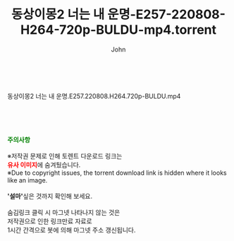 ﻿---
layout: post
title:  "동상이몽2 너는 내 운명-E257-220808-H264-720p-BULDU-mp4.torrent"
author: John
categories: [ 방송/음악 ]
tags: [  ]
image:  
description: "동상이몽2 너는 내 운명-E257-220808-H264-720p-BULDU-mp4 torrent 정보 공유"
toc: true
toc_sticky: true
---

<br>
<div class="view-img">
<a class="view_image" href="https://torrentmobile60.com/bbs/view_image.php?fn=%2Fdata%2Ffile%2Fmusic%2F3735182707_J3B4j7Yp_0ae80235a54209dc9b5ae754a488cf773cefc293.jpg" target="_blank"><img alt="" class="img-tag" content="https://torrentmobile60.com/data/file/music/3735182707_J3B4j7Yp_0ae80235a54209dc9b5ae754a488cf773cefc293.jpg" itemprop="image" src="https://torrentmobile60.com/data/file/music/thumb-3735182707_J3B4j7Yp_0ae80235a54209dc9b5ae754a488cf773cefc293_835x603.jpg"/></a></div><div class="view-content" itemprop="description">
<p>동상이몽2 너는 내 운명.E257.220808.H264.720p-BULDU.mp4<br/></p> </div>
    
<br><br><br>
<p data-ke-size="size16"><b><span style="color: green;">주의사항</span></b><br /><br />※저작권 문제로 인해 토렌트 다운로드 링크는<br /><b><span style="color: red;">유사 이미지</span></b>에 숨겨뒀습니다.<br />※Due to copyright issues, the torrent download link is hidden where it looks like an image.<br /><br /><b>'설마'</b>싶은 것까지 확인해 보세요.<br /><br />숨김링크 클릭 시 마그넷 나타나지 않는 것은<br />저작권으로 인한 링크만료 자료로<br />1시간 간격으로 봇에 의해 마그넷 주소 갱신됩니다.</p>
